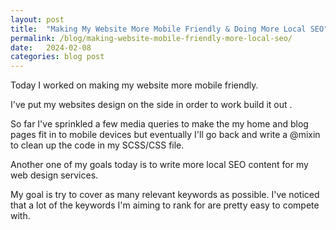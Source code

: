 ```yaml
---
layout: post
title:  "Making My Website More Mobile Friendly & Doing More Local SEO"
permalink: /blog/making-website-mobile-friendly-more-local-seo/
date:   2024-02-08
categories: blog post
---
```

Today I worked on making my website more mobile friendly. 

I've put my websites design on the side in order to work build it out . 

So far I've sprinkled a few media queries to make the my home and blog
pages fit in to mobile devices but eventually I'll go back and write a
@mixin to clean up the code in my SCSS/CSS file.

Another one of my goals today is to write more local SEO content for my web design services.

My goal is try to cover as many relevant keywords as possible. I've noticed that a lot of the keywords I'm aiming to rank for are pretty easy to compete with.